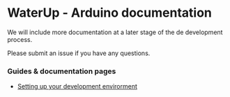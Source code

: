 # WaterUp - Arduino documentation
We will include more documentation at a later stage of the de
development process.

Please submit an issue if you have any questions.


### Guides & documentation pages
 - [Setting up your development envirorment](setup.md)
